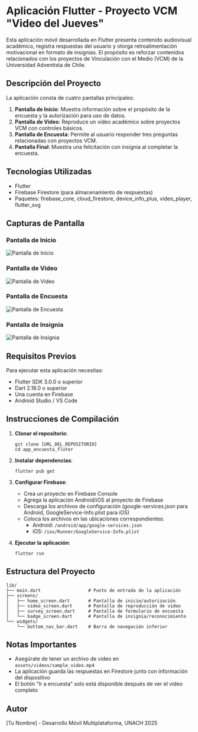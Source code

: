 # Aplicación Flutter - Proyecto VCM "Video del Jueves"

Esta aplicación móvil desarrollada en Flutter presenta contenido audiovisual académico, registra respuestas del usuario y otorga retroalimentación motivacional en formato de insignias. El propósito es reforzar contenidos relacionados con los proyectos de Vinculación con el Medio (VCM) de la Universidad Adventista de Chile.

## Descripción del Proyecto

La aplicación consta de cuatro pantallas principales:

1. **Pantalla de Inicio**: Muestra información sobre el propósito de la encuesta y la autorización para uso de datos.
2. **Pantalla de Video**: Reproduce un video académico sobre proyectos VCM con controles básicos.
3. **Pantalla de Encuesta**: Permite al usuario responder tres preguntas relacionadas con proyectos VCM.
4. **Pantalla Final**: Muestra una felicitación con insignia al completar la encuesta.

## Tecnologías Utilizadas

- Flutter
- Firebase Firestore (para almacenamiento de respuestas)
- Paquetes: firebase_core, cloud_firestore, device_info_plus, video_player, flutter_svg

## Capturas de Pantalla

### Pantalla de Inicio
![Pantalla de Inicio](screenshots/home_screen.png)

### Pantalla de Video
![Pantalla de Video](screenshots/video_screen.png)

### Pantalla de Encuesta
![Pantalla de Encuesta](screenshots/survey_screen.png)

### Pantalla de Insignia
![Pantalla de Insignia](screenshots/badge_screen.png)

## Requisitos Previos

Para ejecutar esta aplicación necesitas:

- Flutter SDK 3.0.0 o superior
- Dart 2.18.0 o superior
- Una cuenta en Firebase
- Android Studio / VS Code

## Instrucciones de Compilación

1. **Clonar el repositorio**:
   ```
   git clone [URL_DEL_REPOSITORIO]
   cd app_encuesta_fluter
   ```

2. **Instalar dependencias**:
   ```
   flutter pub get
   ```

3. **Configurar Firebase**:
   - Crea un proyecto en Firebase Console
   - Agrega la aplicación Android/iOS al proyecto de Firebase
   - Descarga los archivos de configuración (google-services.json para Android, GoogleService-Info.plist para iOS)
   - Coloca los archivos en las ubicaciones correspondientes:
     - Android: `/android/app/google-services.json`
     - iOS: `/ios/Runner/GoogleService-Info.plist`

4. **Ejecutar la aplicación**:
   ```
   flutter run
   ```

## Estructura del Proyecto

```
lib/
├── main.dart                  # Punto de entrada de la aplicación
├── screens/
│   ├── home_screen.dart       # Pantalla de inicio/autorización
│   ├── video_screen.dart      # Pantalla de reproducción de video
│   ├── survey_screen.dart     # Pantalla de formulario de encuesta
│   └── badge_screen.dart      # Pantalla de insignia/reconocimiento
└── widgets/
    └── bottom_nav_bar.dart    # Barra de navegación inferior
```

## Notas Importantes

- Asegúrate de tener un archivo de video en `assets/videos/sample_video.mp4`
- La aplicación guarda las respuestas en Firestore junto con información del dispositivo
- El botón "Ir a encuesta" solo está disponible después de ver el video completo

## Autor

[Tu Nombre] - Desarrollo Móvil Multiplataforma, UNACH 2025